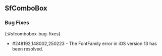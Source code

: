 ## SfComboBox

### Bug Fixes
{:#sfcombobox-bug-fixes}
* \#248192,148002,250223 - The FontFamily error in iOS version 13 has been resolved.